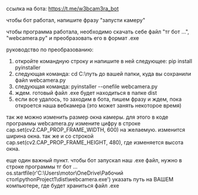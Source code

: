 ссылка на бота: https://t.me/w3bcam3ra_bot

чтобы бот работал, напишите фразу "запусти камеру"

чтобы программа работала, необходимо скачать себе файл "тг бот ...", "webcamera.py" и преобразовать его в формат .exe

руководство по преобразованию: 
1. откройте командную строку и напишите в ней следующее: pip install pyinstaller
2. следующая команда: cd C:\путь до вашей папки, куда вы сохранили файл webcamera.py
3. следующая команда: pyinstaller --onefile webcamera.py
4. ждем. готовый файл .exe будет находиться в папке dist
5. если все удалось, то заходим в бота, пишем фразу и ждем, пока откроется наша вебкамера (это может занять некоторое время)

так же можно изменить размер окна камеры. для этого в коде программы webcamera.py измените цифру в строке cap.set(cv2.CAP_PROP_FRAME_WIDTH, 600) на желаемую. изменится ширина окна. так же и со строкой cap.set(cv2.CAP_PROP_FRAME_HEIGHT, 480), где изменяется высота окна.

еще один важный пункт. чтобы бот запускал наш .exe файл, нужно в строке программы тг бот ... os.startfile(r'C:\Users\motor\OneDrive\Рабочий стол\pythonProject1\dist\webcamera.exe') указать путь на ВАШЕМ компьютере, где будет храниться файл .exe
